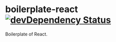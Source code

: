 # boilerplate-react [![devDependency Status][depstat-image]][depstat-url]

Boilerplate of React.

[depstat-url]: https://david-dm.org/keidrun/boilerplate-react?type=dev
[depstat-image]: https://david-dm.org/keidrun/boilerplate-react/dev-status.svg
